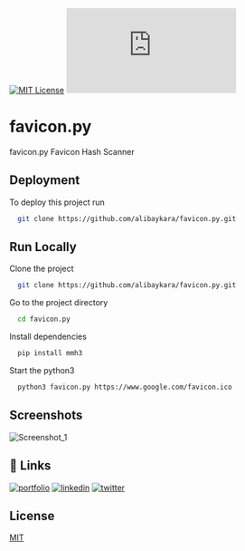 [![MIT License](https://img.shields.io/badge/License-MIT-green.svg)](https://choosealicense.com/licenses/mit/) 
![GitHub watchers](https://img.shields.io/github/watchers/alibaykara/favicon.py?style=social)


# favicon.py

favicon.py Favicon Hash Scanner


## Deployment

To deploy this project run

```bash
  git clone https://github.com/alibaykara/favicon.py.git
```


## Run Locally

Clone the project

```bash
  git clone https://github.com/alibaykara/favicon.py.git
```

Go to the project directory

```bash
  cd favicon.py
```

Install dependencies

```bash
  pip install mmh3
```

Start the python3

```bash
  python3 favicon.py https://www.google.com/favicon.ico
```


## Screenshots

![Screenshot_1](https://user-images.githubusercontent.com/100738107/201831891-67a09ec5-97f1-49e3-9ad9-fdead9af6ccf.png)


## 🔗 Links
[![portfolio](https://img.shields.io/badge/my_portfolio-000?style=for-the-badge&logo=ko-fi&logoColor=white)](https://www.alibaykara.com/)
[![linkedin](https://img.shields.io/badge/linkedin-0A66C2?style=for-the-badge&logo=linkedin&logoColor=white)](https://www.linkedin.com/in/alibaykara/)
[![twitter](https://img.shields.io/badge/twitter-1DA1F2?style=for-the-badge&logo=twitter&logoColor=white)](https://twitter.com/sudoalibaykara)
## License

[MIT](https://choosealicense.com/licenses/mit/)


